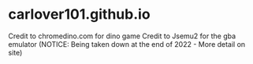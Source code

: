 # carlover101.github.io
Credit to chromedino.com for dino game
Credit to Jsemu2 for the gba emulator (NOTICE: Being taken down at the end of 2022 - More detail on site)
